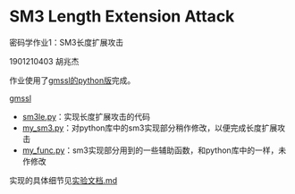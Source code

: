 # SM3 Length Extension Attack

密码学作业1：SM3长度扩展攻击

1901210403 胡兆杰

作业使用了[gmssl的python版](https://github.com/duanhongyi/gmssl)完成。

[gmssl](http://gmssl.org/)

- [sm3le.py](https://github.com/hjzin/SM3LengthExtensionAttack/blob/master/sm3le.py)：实现长度扩展攻击的代码
- [my_sm3.py](https://github.com/hjzin/SM3LengthExtensionAttack/blob/master/my_sm3.py)：对python库中的sm3实现部分稍作修改，以便完成长度扩展攻击
- [my_func.py](https://github.com/hjzin/SM3LengthExtensionAttack/blob/master/myfunc.py)：sm3实现部分用到的一些辅助函数，和python库中的一样，未作修改

实现的具体细节见[实验文档.md](https://github.com/hjzin/SM3LengthExtensionAttack/blob/master/实验文档.md)


